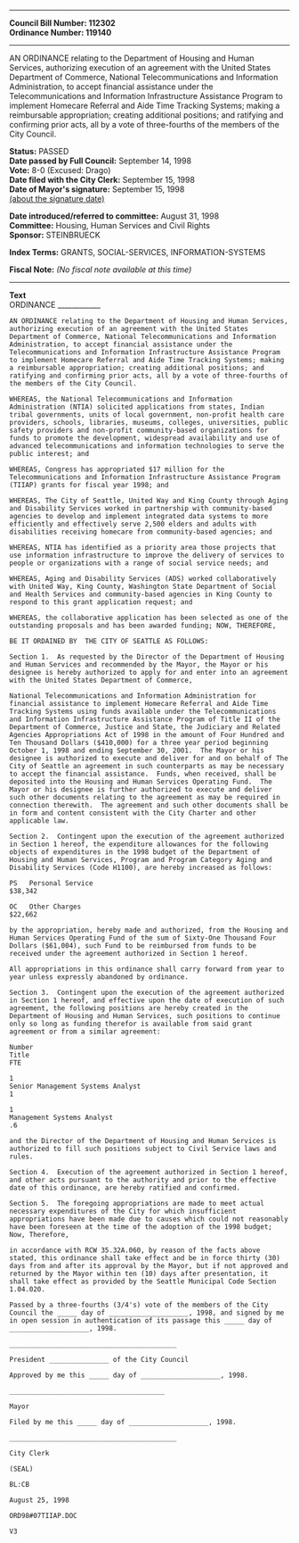 * * * * *  
  
**Council Bill Number: [](#h0)[](#h2)112302**   
**Ordinance Number: 119140**  
  
* * * * *  
  
AN ORDINANCE relating to the Department of Housing and Human Services, authorizing execution of an agreement with the United States Department of Commerce, National Telecommunications and Information Administration, to accept financial assistance under the Telecommunications and Information Infrastructure Assistance Program to implement Homecare Referral and Aide Time Tracking Systems; making a reimbursable appropriation; creating additional positions; and ratifying and confirming prior acts, all by a vote of three-fourths of the members of the City Council.  
  
**Status:** PASSED   
**Date passed by Full Council:** September 14, 1998   
**Vote:** 8-0 (Excused: Drago)   
**Date filed with the City Clerk:** September 15, 1998   
**Date of Mayor's signature:** September 15, 1998   
[(about the signature date)](/~public/approvaldate.htm)   
  
  
**Date introduced/referred to committee:** August 31, 1998   
**Committee:** Housing, Human Services and Civil Rights   
**Sponsor:** STEINBRUECK   
  
**Index Terms:** GRANTS, SOCIAL-SERVICES, INFORMATION-SYSTEMS  
  
**Fiscal Note:** *(No fiscal note available at this time)*  
  
* * * * *  
  
**Text**  
    ORDINANCE ____________  
  
    AN ORDINANCE relating to the Department of Housing and Human Services,  
    authorizing execution of an agreement with the United States  
    Department of Commerce, National Telecommunications and Information  
    Administration, to accept financial assistance under the  
    Telecommunications and Information Infrastructure Assistance Program  
    to implement Homecare Referral and Aide Time Tracking Systems; making  
    a reimbursable appropriation; creating additional positions; and  
    ratifying and confirming prior acts, all by a vote of three-fourths of  
    the members of the City Council.  
  
    WHEREAS, the National Telecommunications and Information  
    Administration (NTIA) solicited applications from states, Indian  
    tribal governments, units of local government, non-profit health care  
    providers, schools, libraries, museums, colleges, universities, public  
    safety providers and non-profit community-based organizations for  
    funds to promote the development, widespread availability and use of  
    advanced telecommunications and information technologies to serve the  
    public interest; and  
  
    WHEREAS, Congress has appropriated $17 million for the  
    Telecommunications and Information Infrastructure Assistance Program  
    (TIIAP) grants for fiscal year 1998; and  
  
    WHEREAS, The City of Seattle, United Way and King County through Aging  
    and Disability Services worked in partnership with community-based  
    agencies to develop and implement integrated data systems to more  
    efficiently and effectively serve 2,500 elders and adults with  
    disabilities receiving homecare from community-based agencies; and  
  
    WHEREAS, NTIA has identified as a priority area those projects that  
    use information infrastructure to improve the delivery of services to  
    people or organizations with a range of social service needs; and  
  
    WHEREAS, Aging and Disability Services (ADS) worked collaboratively  
    with United Way, King County, Washington State Department of Social  
    and Health Services and community-based agencies in King County to  
    respond to this grant application request; and  
  
    WHEREAS, the collaborative application has been selected as one of the  
    outstanding proposals and has been awarded funding; NOW, THEREFORE,  
  
    BE IT ORDAINED BY  THE CITY OF SEATTLE AS FOLLOWS:  
  
    Section 1.  As requested by the Director of the Department of Housing  
    and Human Services and recommended by the Mayor, the Mayor or his  
    designee is hereby authorized to apply for and enter into an agreement  
    with the United States Department of Commerce,  
  
    National Telecommunications and Information Administration for  
    financial assistance to implement Homecare Referral and Aide Time  
    Tracking Systems using funds available under the Telecommunications  
    and Information Infrastructure Assistance Program of Title II of the  
    Department of Commerce, Justice and State, the Judiciary and Related  
    Agencies Appropriations Act of 1998 in the amount of Four Hundred and  
    Ten Thousand Dollars ($410,000) for a three year period beginning  
    October 1, 1998 and ending September 30, 2001.  The Mayor or his  
    designee is authorized to execute and deliver for and on behalf of The  
    City of Seattle an agreement in such counterparts as may be necessary  
    to accept the financial assistance.  Funds, when received, shall be  
    deposited into the Housing and Human Services Operating Fund.  The  
    Mayor or his designee is further authorized to execute and deliver  
    such other documents relating to the agreement as may be required in  
    connection therewith.  The agreement and such other documents shall be  
    in form and content consistent with the City Charter and other  
    applicable law.  
  
    Section 2.  Contingent upon the execution of the agreement authorized  
    in Section 1 hereof, the expenditure allowances for the following  
    objects of expenditures in the 1998 budget of the Department of  
    Housing and Human Services, Program and Program Category Aging and  
    Disability Services (Code H1100), are hereby increased as follows:  
  
    PS   Personal Service  
    $38,342  
  
    OC   Other Charges  
    $22,662  
  
    by the appropriation, hereby made and authorized, from the Housing and  
    Human Services Operating Fund of the sum of Sixty-One Thousand Four  
    Dollars ($61,004), such Fund to be reimbursed from funds to be  
    received under the agreement authorized in Section 1 hereof.  
  
    All appropriations in this ordinance shall carry forward from year to  
    year unless expressly abandoned by ordinance.  
  
    Section 3.  Contingent upon the execution of the agreement authorized  
    in Section 1 hereof, and effective upon the date of execution of such  
    agreement, the following positions are hereby created in the  
    Department of Housing and Human Services, such positions to continue  
    only so long as funding therefor is available from said grant  
    agreement or from a similar agreement:  
  
    Number  
    Title  
    FTE  
  
    1  
    Senior Management Systems Analyst  
    1  
  
    1  
    Management Systems Analyst  
    .6  
  
    and the Director of the Department of Housing and Human Services is  
    authorized to fill such positions subject to Civil Service laws and  
    rules.  
  
    Section 4.  Execution of the agreement authorized in Section 1 hereof,  
    and other acts pursuant to the authority and prior to the effective  
    date of this ordinance, are hereby ratified and confirmed.  
  
    Section 5.  The foregoing appropriations are made to meet actual  
    necessary expenditures of the City for which insufficient  
    appropriations have been made due to causes which could not reasonably  
    have been foreseen at the time of the adoption of the 1998 budget;  
    Now, Therefore,  
  
    in accordance with RCW 35.32A.060, by reason of the facts above  
    stated, this ordinance shall take effect and be in force thirty (30)  
    days from and after its approval by the Mayor, but if not approved and  
    returned by the Mayor within ten (10) days after presentation, it  
    shall take effect as provided by the Seattle Municipal Code Section  
    1.04.020.  
  
    Passed by a three-fourths (3/4's) vote of the members of the City  
    Council the _____ day of ____________________, 1998, and signed by me  
    in open session in authentication of its passage this _____ day of  
    ____________________, 1998.  
  
    __________________________________________  
  
    President _______________ of the City Council  
  
    Approved by me this _____ day of ____________________, 1998.  
  
    _______________________________________  
  
    Mayor  
  
    Filed by me this _____ day of ____________________, 1998.  
  
    __________________________________________  
  
    City Clerk  
  
    (SEAL)  
  
    BL:CB  
  
    August 25, 1998  
  
    ORD98#07TIIAP.DOC  
  
    V3  

